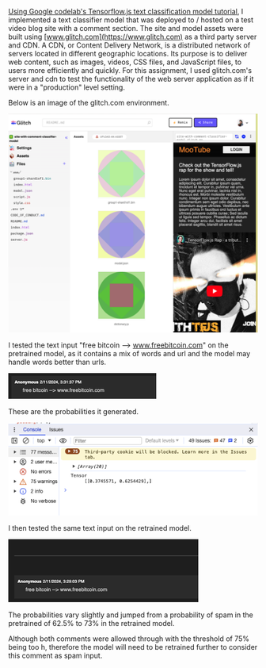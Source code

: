 [Using Google codelab's Tensorflow.js text classification model tutorial](https://developers.google.com/learn/pathways/on-device-ml-6), I implemented a text classifier model that was deployed to / hosted on a test video blog site with a comment section. The site and model assets were built using [www.glitch.com](https://www.glitch.com) as a third party server and CDN. A CDN, or Content Delivery Network, is a distributed network of servers located in different geographic locations. Its purpose is to deliver web content, such as images, videos, CSS files, and JavaScript files, to users more efficiently and quickly. For this assignment, I used glitch.com's server and cdn to test the functionality of the web server application as if it were in a "production" level setting.

Below is an image of the glitch.com environment.

![Alt text](images/glitch_env.png)

I tested the text input "free bitcoin --> www.freebitcoin.com" on the pretrained model, as it contains a mix of words and url and the model may handle words better than urls.

![Alt text](images/test_pretrained_model.png)

These are the probabilities it generated.

![Alt text](images/pretrained_probabilities.png)

I then tested the same text input on the retrained model.

![Alt text](images/test_retrained_model.png)

The probabilities vary slightly and jumped from a probability of spam in the pretrained of 62.5% to 73% in the retrained model. 

Although both comments were allowed through with the threshold of 75% being too h, therefore the model will need to be retrained further to consider this comment as spam input.




